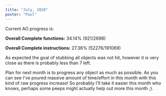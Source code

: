 ```yaml
---
title: "July, 2020"
poster: "Paul"
---
```


Current AO progress is:

**Overall Complete functions:** 34.14% (921/2698)

**Overall Complete instructions:** 27.36% (52276/191069)

As expected the goal of stubbing all objects was not hit, however it is very close as there is probably less than 7 left.

Plan for next month is to progress any object as much as possible. As you can see I've poured massive amount of time/effort in this month with this kind of raw progress increase! So probably I'll take it easier this month who knows, perhaps some peeps might actually help out more this month ;).

